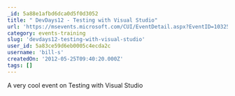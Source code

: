 ```yaml
---
_id: 5a88e1afbd6dca0d5f0d3052
title: " DevDays12 - Testing with Visual Studio"
url: 'https://msevents.microsoft.com/CUI/EventDetail.aspx?EventID=1032514086&Culture=EL-GR'
category: events-training
slug: 'devdays12-testing-with-visual-studio'
user_id: 5a83ce59d6eb0005c4ecda2c
username: 'bill-s'
createdOn: '2012-05-25T09:40:20.000Z'
tags: []
---
```


A very cool event on Testing with Visual Studio
